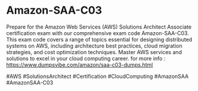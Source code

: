 # Amazon-SAA-C03
Prepare for the Amazon Web Services (AWS) Solutions Architect Associate certification exam with our comprehensive exam code Amazon-SAA-C03. 
This exam code covers a range of topics essential for designing distributed systems on AWS, including architecture best practices, cloud migration strategies, and cost optimization techniques. 
Master AWS services and solutions to excel in your cloud computing career.
for more info : https://www.dumpsvibe.com/amazon/saa-c03-dumps.html

#AWS #SolutionsArchitect #Certification #CloudComputing #AmazonSAA #AmazonSAA-C03

